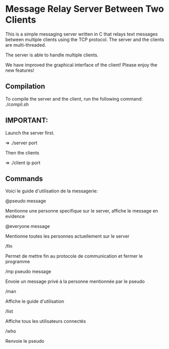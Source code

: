 # Message Relay Server Between Two Clients

This is a simple messaging server written in C that relays text messages
between multiple clients using the TCP protocol. The server and the clients are multi-threaded.

The server is able to handle multiple clients.

We have improved the graphical interface of the client!
Please enjoy the new features!

## Compilation

To compile the server and the client, run the following command:
./compil.sh

## IMPORTANT:

Launch the server first.

=> ./server port

Then the clients

=> ./client ip port 


## Commands

Voici le guide d'utilisation de la messagerie:

@pseudo message

Mentionne une personne specifique sur le server, affiche le message en evidence

@everyone message

Mentionne toutes les personnes actuellement sur le server

/fin

Permet de mettre fin au protocole de communication et fermer le programme

/mp pseudo message

Envoie un message privé à la personne mentionnée par le pseudo

/man

Affiche le guide d'utilisation

/list 

Affiche tous les utilisateurs connectés

/who

Renvoie le pseudo

